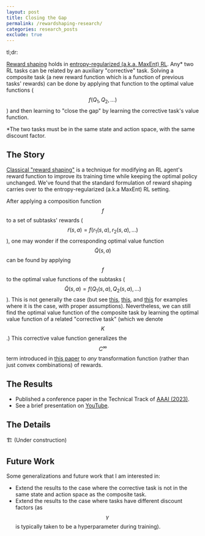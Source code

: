 ```yaml
---
layout: post
title: Closing the Gap
permalink: /rewardshaping-research/
categories: research_posts
exclude: true
---
```

<link rel="stylesheet" href="https://cdn.jsdelivr.net/npm/katex@0.10.2/dist/katex.min.css" integrity="sha384-yFRtMMDnQtDRO8rLpMIKrtPCD5jdktao2TV19YiZYWMDkUR5GQZR/NOVTdquEx1j" crossorigin="anonymous">
<script defer src="https://cdn.jsdelivr.net/npm/katex@0.10.2/dist/katex.min.js" integrity="sha384-9Nhn55MVVN0/4OFx7EE5kpFBPsEMZxKTCnA+4fqDmg12eCTqGi6+BB2LjY8brQxJ" crossorigin="anonymous"></script>
<script defer src="https://cdn.jsdelivr.net/npm/katex@0.10.2/dist/contrib/auto-render.min.js" integrity="sha384-kWPLUVMOks5AQFrykwIup5lo0m3iMkkHrD0uJ4H5cjeGihAutqP0yW0J6dpFiVkI" crossorigin="anonymous" onload="renderMathInElement(document.body);"></script>

tl;dr:

[Reward shaping][ng-shaping] holds in [entropy-regularized (a.k.a. MaxEnt) RL][maxent-misnomer]. Any* two RL tasks can be related by an auxiliary "corrective" task. Solving a composite task (a new reward function which is a function of previous tasks' rewards) can be done by applying that function to the optimal value functions ($$f(Q_1, Q_2, \dots)$$) and then learning to "close the gap" by learning the corrective task's value function.

*The two tasks must be in the same state and action space, with the same discount factor.

## The Story

[Classical "reward shaping"][ng-shaping] is a technique for modifying an RL agent's reward function to improve its training time while keeping the optimal policy unchanged. We've found that the standard formulation of reward shaping carries over to the entropy-regularized (a.k.a MaxEnt) RL setting.

After applying a composition function $$f$$ to a set of subtasks' rewards ($$\widetilde{r}(s,a)=f(r_1(s,a), r_2(s,a), \dots)$$), one may wonder if the corresponding optimal value function $$\widetilde{Q}(s,a)$$ can be found by applying $$f$$ to the optimal value functions of the subtasks ($$\widetilde{Q}(s,a)=f(Q_1(s,a), Q_2(s,a), \dots)$$). This is not generally the case (but see [this][geraud-paper], [this][niekerk-paper], and [this][todorov-paper] for examples where it is the case, with proper assumptions). Nevertheless, we can still find the optimal value function of the composite task by learning the optimal value function of a related "corrective task" (which we denote $$K$$.) This corrective value function generalizes the $$C^\infty$$ term introduced in [this paper][hunt-paper] to *any* transformation function (rather than just convex combinations) of rewards.

## The Results

- Published a conference paper in the Technical Track of [AAAI (2023)][paper-link].
- See a brief presentation on [YouTube][yt-link].

## The Details
🏗️ (Under construction)

## Future Work

Some generalizations and future work that I am interested in:
- Extend the results to the case where the corrective task is not in the same state and action space as the composite task.
- Extend the results to the case where tasks have different discount factors (as $$\gamma$$ is typically taken to be a hyperparameter during training).

[yt-link]: https://www.youtube.com/watch?v=BwdHQFDzc8c
[maxent-misnomer]: maxent-misnomer.md
[ng-shaping]: https://people.eecs.berkeley.edu/~pabbeel/cs287-fa09/readings/NgHaradaRussell-shaping-ICML1999.pdf
[paper-link]: https://arxiv.org/abs/2212.01174
[geraud-paper]: https://proceedings.neurips.cc/paper/2020/file/6ba3af5d7b2790e73f0de32e5c8c1798-Paper.pdf
[niekerk-paper]: http://proceedings.mlr.press/v97/van-niekerk19a/van-niekerk19a.pdf
[hunt-paper]: https://arxiv.org/abs/1812.02216
[todorov-paper]: https://homes.cs.washington.edu/~todorov/courses/amath579/reading/Compositionality.pdf
